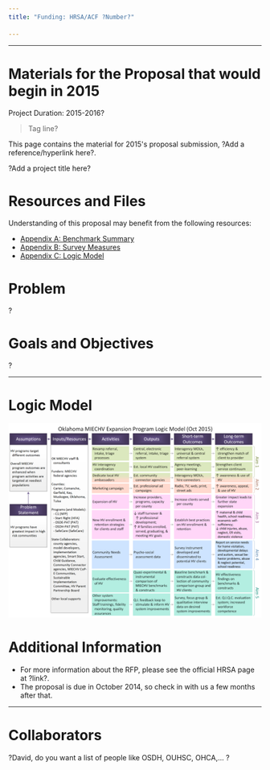 ```yaml
---
title: "Funding: HRSA/ACF ?Number?"

---
```


***

# Materials for the Proposal that would begin in 2015

Project Duration: 2015-2016?

> Tag line?

This page contains the material for 2015's proposal submission, ?Add a reference/hyperlink here?.

?Add a project title here?

# Resources and Files
Understanding of this proposal may benefit from the following resources: 

 * [Appendix A: Benchmark Summary](./funding_2015a_benchmark_summary.pdf)
 * [Appendix B: Survey Measures](./funding_2015a_survey_measures.pdf)
 * [Appendix C: Logic Model](./funding_2015a_logic_model.pdf)

# Problem
?

# Goals and Objectives
?

***
# Logic Model
![Alt text](./funding_2015a_logic_model.png "Logic Model")

# Additional Information
 * For more information about the RFP, please see the official HRSA page at ?link?.
 * The proposal is due in October 2014, so check in with us a few months after that.

***
# Collaborators
?David, do you want a list of people like OSDH, OUHSC, OHCA,... ?
